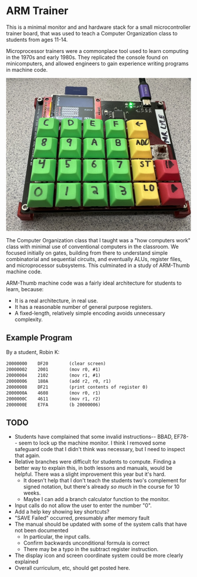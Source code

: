 # ARM Trainer

This is a minimal monitor and and hardware stack for a small microcontroller trainer board, that was used to teach a Computer Organization class to students from ages 11-14.

Microprocessor trainers were a commonplace tool used to learn computing in the 1970s and early 1980s.  They replicated the console found on minicomputers, and allowed engineers to gain experience writing programs in machine code.

![Microprocessor Trainer](mptrainer.jpg)

The Computer Organization class that I taught was a "how computers work" class with minimal use of conventional computers in the classroom.  We focused initially on gates, building from there to understand simple combinatorial and sequential circuits, and eventually ALUs, register files, and microprocessor subsystems.  This culminated in a study of ARM-Thumb machine code.

ARM-Thumb machine code was a fairly ideal architecture for students to learn, because:

* It is a real architecture, in real use.
* It has a reasonable number of general purpose registers.
* A fixed-length, relatively simple encoding avoids unnecessary complexity.

## Example Program

By a student, Robin K:

    20000000	DF20		(clear screen)
    20000002	2001		(mov r0, #1)
    20000004	2102		(mov r1, #1)
    20000006	180A		(add r2, r0, r1)
    20000008	DF21		(print contents of register 0)
    2000000A	4608		(mov r0, r1)
    2000000C	4611		(mov r1, r2)
    2000000E	E7FA		(b 20000006)

## TODO

* Students have complained that some invalid instructions-- BBAD, EF78-- seem to lock up the machine monitor.  I think I removed some safeguard code that I didn't think was necessary, but I need to inspect that again.
* Relative branches were difficult for students to compute.  Finding a better way to explain this, in both lessons and manuals, would be helpful.  There was a slight improvement this year but it's hard.
  * It doesn't help that I don't teach the students two's complement for signed notation, but there's already *so much* in the course for 10 weeks.
  * Maybe I can add a branch calculator function to the monitor.
* Input calls do not allow the user to enter the number "0".
* Add a help key showing key shortcuts?
* "SAVE Failed" occurred, presumably after memory fault
* The manual should be updated with some of the system calls that have not been documented
  * In particular, the input calls.
  * Confirm backwards unconditional formula is correct
  * There may be a typo in the subtract register instruction.
* The display icon and screen coordinate system could be more clearly explained
* Overall curriculum, etc, should get posted here.
